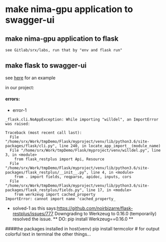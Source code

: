 # make nima-gpu application to swagger-ui

## make nima-gpu application to flask

```
see Gitlab/srx/labs, run that by "env and flask run"
```

## make flask to swagger-ui

see [here](https://github.com/Sean-Bradley/Seans-Python3-Flask-Rest-Boilerplate) for an example

in our project:

#### errors:

- error-1

```
_flask.cli.NoAppException: While importing "willdel", an ImportError was raised:

Traceback (most recent call last):
  File "/home/srx/Work/tmpDemo/Flask/myproject/venv/lib/python3.6/site-packages/flask/cli.py", line 240, in locate_app_import__(module_name)
  File "/home/srx/Work/tmpDemo/Flask/myproject/venv/willdel.py", line 3, in <module>
    from flask_restplus import Api, Resource
  File "/home/srx/Work/tmpDemo/Flask/myproject/venv/lib/python3.6/site-packages/flask_restplus/__init__.py", line 4, in <module>
    from . import fields, reqparse, apidoc, inputs, cors
  File "/home/srx/Work/tmpDemo/Flask/myproject/venv/lib/python3.6/site-packages/flask_restplus/fields.py", line 17, in <module>
    from werkzeug import cached_property
ImportError: cannot import name 'cached_property_   
```

- solved-1
   as this says:https://github.com/noirbizarre/flask-restplus/issues/777
   Downgrading to Werkzeug to 0.16.0 (temporarily) resolved the issue.
   ** DO: pip install Werkzeug==0.16.0 **

\####the packages installed in host(venv)
 pip install termcolor  # for output colorful text in terminal
 the other things...